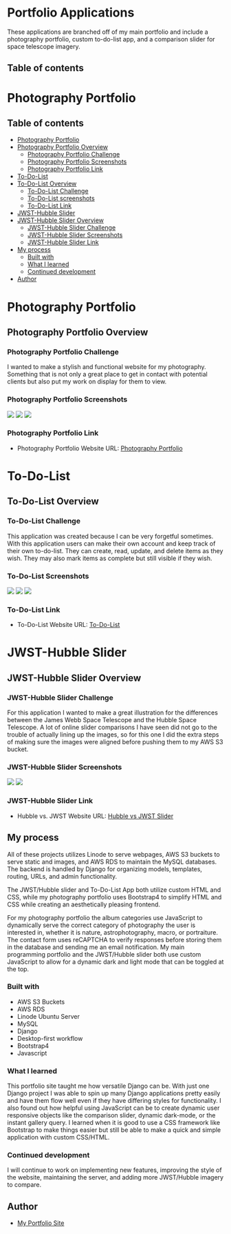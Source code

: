 # Portfolio Applications

These applications are branched off of my main portfolio and include a photography portfolio, custom to-do-list app, and a comparison slider for space telescope imagery.

## Table of contents


# Photography Portfolio

## Table of contents
- [Photography Portfolio](#photography-portfolio)
-   [Photography Portfolio Overview](#photography-portfolio-overview)
    - [Photography Portfolio Challenge](#photography-portfolio-challenge)
    - [Photography Portfolio Screenshots](#photography-portfolio-screenshots)
    - [Photography Portfolio Link](#photography-portfolio-link)
- [To-Do-List](#to-do-list)
-   [To-Do-List Overview](#to-do-list-overview)
    - [To-Do-List Challenge](#to-do-list-challenge)
    - [To-Do-List screenshots](#to-do-list-screenshots)
    - [To-Do-List Link](#to-do-list-link)
- [JWST-Hubble Slider](#jwst-hubble-slider)
-   [JWST-Hubble Slider Overview](#jwst-hubble-slider-overview)
    - [JWST-Hubble Slider Challenge](#jwst-hubble-slider-challenge)
    - [JWST-Hubble Slider Screenshots](#jwst-hubble-slider-screenshots)
    - [JWST-Hubble Slider Link](#jwst-hubble-slider-link)
- [My process](#my-process)
  - [Built with](#built-with)
  - [What I learned](#what-i-learned)
  - [Continued development](#continued-development)
- [Author](#author)

# Photography Portfolio

## Photography Portfolio Overview

### Photography Portfolio Challenge

I wanted to make a stylish and functional website for my photography. Something that is not only a great place to get in contact with potential clients but also put my work on display for them to view.

### Photography Portfolio Screenshots

![](./screenshots/photo_index.jpg)
![](./screenshots/patination_filters.jpg)
![](./screenshots/contact.jpg)



### Photography Portfolio Link

- Photography Portfolio Website URL: [Photography Portfolio](https://www.stephen.photography/)

# To-Do-List

## To-Do-List Overview

### To-Do-List Challenge

This application was created because I can be very forgetful sometimes. With this application users can make their own account and keep track of their own to-do-list. They can create, read, update, and delete items as they wish. They may also mark items as complete but still visible if they wish.

### To-Do-List Screenshots

![](./screenshots/to_do_list_login.jpg)
![](./screenshots/to_do_items.jpg)
![](./screenshots/to_do_add.jpg)



### To-Do-List Link

- To-Do-List Website URL: [To-Do-List](https://www.stephen.photography/todolist/register/)

# JWST-Hubble Slider

## JWST-Hubble Slider Overview

### JWST-Hubble Slider Challenge

For this application I wanted to make a great illustration for the differences between the James Webb Space Telescope and the Hubble Space Telescope. A lot of online slider comparisons I have seen did not go to the trouble of actually lining up the images, so for this one I did the extra steps of making sure the images were aligned before pushing them to my AWS S3 bucket.

### JWST-Hubble Slider Screenshots

![](./screenshots/stephansquintetscreenshot.jpg)
![](./screenshots/carinanebulascreenshot.jpg)




### JWST-Hubble Slider Link

- Hubble vs. JWST Website URL: [Hubble vs JWST Slider](https://www.stephen.photography/hubble-vs-jwst/carina-nebula)


## My process

All of these projects utilizes Linode to serve webpages, AWS S3 buckets to serve static and images, and AWS RDS to maintain the MySQL databases. The backend is handled by Django for organizing models, templates, routing, URLs, and admin functionality. 

The JWST/Hubble slider and To-Do-List App both utilize custom HTML and CSS, while my photography portfolio uses Bootstrap4 to simplify HTML and CSS while creating an aesthetically pleasing frontend.

For my photography portfolio the album categories use JavaScript to dynamically serve the correct category of photography the user is interested in, whether it is nature, astrophotography, macro, or portraiture. The contact form uses reCAPTCHA to verify responses before storing them in the database and sending me an email notification. My main programming portfolio and the JWST/Hubble slider both use custom JavaScript to allow for a dynamic dark and light mode that can be toggled at the top.

### Built with

- AWS S3 Buckets
- AWS RDS
- Linode Ubuntu Server
- MySQL
- Django
- Desktop-first workflow
- Bootstrap4
- Javascript



### What I learned

This portfolio site taught me how versatile Django can be. With just one Django project I was able to spin up many Django applications pretty easily and have them flow well even if they have differing styles for functionality. I also found out how helpful using JavaScript can be to create dynamic user responsive objects like the comparison slider, dynamic dark-mode, or the instant gallery query. I learned when it is good to use a CSS framework like Bootstrap to make things easier but still be able to make a quick and simple application with custom CSS/HTML.

### Continued development


I will continue to work on implementing new features, improving the style of the website, maintaining the server, and adding more JWST/Hubble imagery to compare.


## Author

- [My Portfolio Site](https://www.stephen.photography/portfolio)


